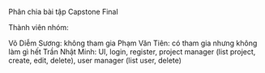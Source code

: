 Phân chia bài tập Capstone Final

Thành viên nhóm: 

Võ Diễm Sương: không tham gia
Phạm Văn Tiên: có tham gia nhưng không làm gì hết
Trần Nhật Minh: UI, login, register, project manager (list project, create, edit, delete), user manager (list user, delete)